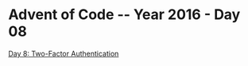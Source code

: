 # Advent of Code -- Year 2016 - Day 08

[Day 8: Two-Factor Authentication](https://adventofcode.com/2016/day/8)
